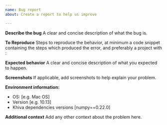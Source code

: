 ```yaml
---
name: Bug report
about: Create a report to help us improve

---
```


**Describe the bug**
A clear and concise description of what the bug is.

**To Reproduce**
Steps to reproduce the behavior, at minimum a code snippet containing the steps which produced the error, and preferably a project with :

**Expected behavior**
A clear and concise description of what you expected to happen.

**Screenshots**
If applicable, add screenshots to help explain your problem.

**Environment information:**
 - OS: [e.g. Mac OS]
 - Version [e.g. 10.13]
 - Khiva dependencies versions [numpy==0.22.0]

**Additional context**
Add any other context about the problem here.
